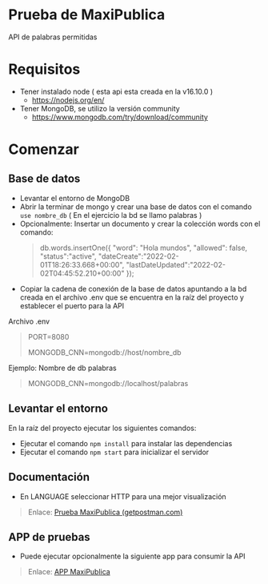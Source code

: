 # Prueba de MaxiPublica
API de palabras permitidas

# Requisitos

- Tener instalado node ( esta api esta creada en la v16.10.0 )
	- https://nodejs.org/en/
- Tener MongoDB, se utilizo la versión community
	- https://www.mongodb.com/try/download/community

#  Comenzar

##  Base de datos
- Levantar el entorno de MongoDB
- Abrir la terminar de mongo y crear una base de datos con el comando `use nombre_db` ( En el ejercicio la bd se llamo palabras )
- Opcionalmente:  Insertar un documento y crear la colección words con el comando: 
	> db.words.insertOne({
		"word": "Hola mundos",
		"allowed": false,
		"status":"active",
		"dateCreate":"2022-02-01T18:26:33.668+00:00",
		"lastDateUpdated":"2022-02-02T04:45:52.210+00:00"
		});
- Copiar la cadena de conexión de la base de datos apuntando a la bd creada en el archivo .env que se encuentra en la raíz del proyecto y establecer el puerto para la API

Archivo .env

> PORT=8080
>
> MONGODB_CNN=mongodb://host/nombre_db

Ejemplo: Nombre de db palabras
> MONGODB_CNN=mongodb://localhost/palabras

 
##  Levantar el entorno
En la raíz del proyecto ejecutar los siguientes comandos: 
- Ejecutar el comando `npm install` para instalar las dependencias
- Ejecutar el comando `npm start` para inicializar el servidor

## Documentación 
- En LANGUAGE seleccionar HTTP para una mejor visualización

> Enlace:  [Prueba MaxiPublica (getpostman.com)](https://documenter.getpostman.com/view/15453720/UVeFLRBU)

## APP de pruebas
- Puede ejecutar opcionalmente la siguiente app para consumir la API

> Enlace: [APP MaxiPublica ](https://github.com/JaredLevi23/cliente-palabras-permitidas)